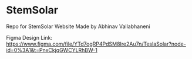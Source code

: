 # StemSolar
Repo for StemSolar Website
Made by Abhinav Vallabhaneni

Figma Design Link: https://www.figma.com/file/YTd7ogRP4PdSM8Ire2Au7n/TeslaSolar?node-id=0%3A1&t=PnxCkjqGWCYLRhBW-1


